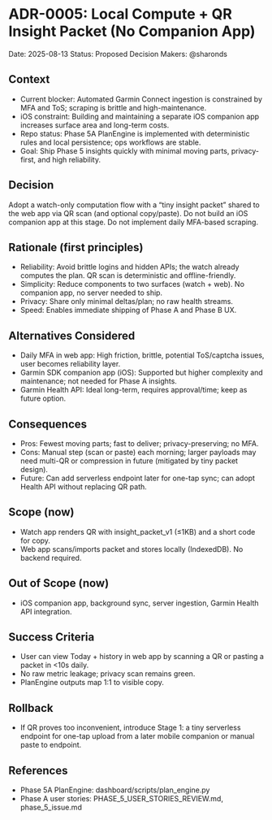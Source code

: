 # ADR-0005: Local Compute + QR Insight Packet (No Companion App)

Date: 2025-08-13
Status: Proposed
Decision Makers: @sharonds

## Context
- Current blocker: Automated Garmin Connect ingestion is constrained by MFA and ToS; scraping is brittle and high-maintenance.
- iOS constraint: Building and maintaining a separate iOS companion app increases surface area and long-term costs.
- Repo status: Phase 5A PlanEngine is implemented with deterministic rules and local persistence; ops workflows are stable.
- Goal: Ship Phase 5 insights quickly with minimal moving parts, privacy-first, and high reliability.

## Decision
Adopt a watch-only computation flow with a “tiny insight packet” shared to the web app via QR scan (and optional copy/paste). Do not build an iOS companion app at this stage. Do not implement daily MFA-based scraping.

## Rationale (first principles)
- Reliability: Avoid brittle logins and hidden APIs; the watch already computes the plan. QR scan is deterministic and offline-friendly.
- Simplicity: Reduce components to two surfaces (watch + web). No companion app, no server needed to ship.
- Privacy: Share only minimal deltas/plan; no raw health streams.
- Speed: Enables immediate shipping of Phase A and Phase B UX.

## Alternatives Considered
- Daily MFA in web app: High friction, brittle, potential ToS/captcha issues, user becomes reliability layer.
- Garmin SDK companion app (iOS): Supported but higher complexity and maintenance; not needed for Phase A insights.
- Garmin Health API: Ideal long-term, requires approval/time; keep as future option.

## Consequences
- Pros: Fewest moving parts; fast to deliver; privacy-preserving; no MFA.
- Cons: Manual step (scan or paste) each morning; larger payloads may need multi-QR or compression in future (mitigated by tiny packet design).
- Future: Can add serverless endpoint later for one-tap sync; can adopt Health API without replacing QR path.

## Scope (now)
- Watch app renders QR with insight_packet_v1 (≤1KB) and a short code for copy.
- Web app scans/imports packet and stores locally (IndexedDB). No backend required.

## Out of Scope (now)
- iOS companion app, background sync, server ingestion, Garmin Health API integration.

## Success Criteria
- User can view Today + history in web app by scanning a QR or pasting a packet in <10s daily.
- No raw metric leakage; privacy scan remains green.
- PlanEngine outputs map 1:1 to visible copy.

## Rollback
- If QR proves too inconvenient, introduce Stage 1: a tiny serverless endpoint for one-tap upload from a later mobile companion or manual paste to endpoint.

## References
- Phase 5A PlanEngine: dashboard/scripts/plan_engine.py
- Phase A user stories: PHASE_5_USER_STORIES_REVIEW.md, phase_5_issue.md
